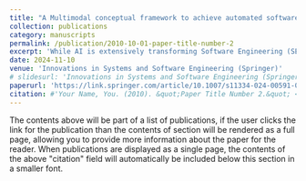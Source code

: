 ```yaml
---
title: "A Multimodal conceptual framework to achieve automated software evolution for context-rich intelligent applications"
collection: publications
category: manuscripts
permalink: /publication/2010-10-01-paper-title-number-2
excerpt: 'While AI is extensively transforming Software Engineering (SE) fields, SE is still in need of a framework to consider overall all phases to facilitate Automated Software Evolution (ASEv), particularly for intelligent applications ...'
date: 2024-11-10
venue: 'Innovations in Systems and Software Engineering (Springer)'
# slidesurl: 'Innovations in Systems and Software Engineering (Springer)'
paperurl: 'https://link.springer.com/article/10.1007/s11334-024-00591-0'
citation: #'Your Name, You. (2010). &quot;Paper Title Number 2.&quot; <i>Journal 1</i>. 1(2).'
---
```


The contents above will be part of a list of publications, if the user clicks the link for the publication than the contents of section will be rendered as a full page, allowing you to provide more information about the paper for the reader. When publications are displayed as a single page, the contents of the above "citation" field will automatically be included below this section in a smaller font.